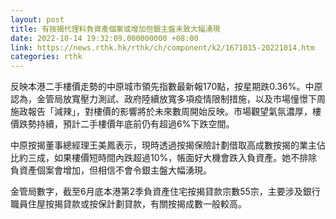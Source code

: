 ```yaml
---
layout: post
title: 有按揭代理料負資產個案或增加但銀主盤未致大幅湧現
date: 2022-10-14 19:32:09.000000000 +08:00
link: https://news.rthk.hk/rthk/ch/component/k2/1671015-20221014.htm
categories: rthk
---
```


反映本港二手樓價走勢的中原城市領先指數最新報170點，按星期跌0.36%。中原認為，金管局放寬壓力測試、政府陸續放寬多項疫情限制措施，以及市場憧憬下周施政報告「減辣」，對樓價的影響將於未來數周開始反映。市場觀望氣氛濃厚，樓價跌勢持續，預計二手樓價年底前仍有超過6%下跌空間。

中原按揭董事總經理王美鳳表示，現時透過按揭保險計劃借取高成數按揭的業主佔比約三成，如果樓價短時間內跌超過10%，帳面好大機會跌入負資產。她不排除負資產個案會增加，但相信不會令銀主盤大幅湧現。

金管局數字，截至6月底本港第2季負資產住宅按揭貸款宗數55宗，主要涉及銀行職員住屋按揭貸款或按保計劃貸款，有關按揭成數一般較高。

